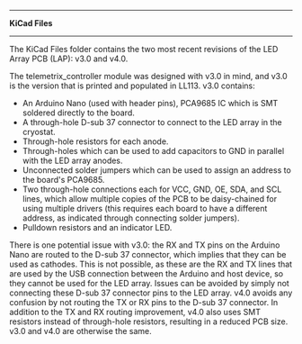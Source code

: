_________________________________
**KiCad Files**
_________________________________

The KiCad Files folder contains the two most recent revisions of the LED Array
PCB (LAP): v3.0 and v4.0.

The telemetrix_controller module was designed with v3.0 in mind, and v3.0 is
the version that is printed and populated in LL113. v3.0 contains:
- An Arduino Nano (used with header pins), PCA9685 IC which is SMT soldered
    directly to the board.
- A through-hole D-sub 37 connector to connect to the LED array in the
    cryostat.
- Through-hole resistors for each anode.
- Through-holes which can be used to add capacitors to GND in parallel with
    the LED array anodes.
- Unconnected solder jumpers which can be used to assign an address to
    the board's PCA9685.
- Two through-hole connections each for VCC, GND, OE, SDA, and SCL lines,
    which allow multiple copies of the PCB to be daisy-chained for using
    multiple drivers (this requires each board to have a different address,
    as indicated through connecting solder jumpers).
- Pulldown resistors and an indicator LED.

There is one potential issue with v3.0: the RX and TX pins on the Arduino Nano
are routed to the D-sub 37 connector, which implies that they can be used as
cathodes. This is not possible, as these are the RX and TX lines that are used
by the USB connection between the Arduino and host device, so they cannot be
used for the LED array.
Issues can be avoided by simply not connecting these D-sub 37 connector pins to
the LED array. v4.0 avoids any confusion by not routing the TX or RX pins to the
D-sub 37 connector. In addition to the TX and RX routing improvement, v4.0 also
uses SMT resistors instead of through-hole resistors, resulting in a reduced PCB
size. v3.0 and v4.0 are otherwise the same.
